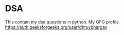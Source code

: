 # DSA
This contain my dsa questions in python.
My GFG profile
https://auth.geeksforgeeks.org/user/dhruvbhargav
